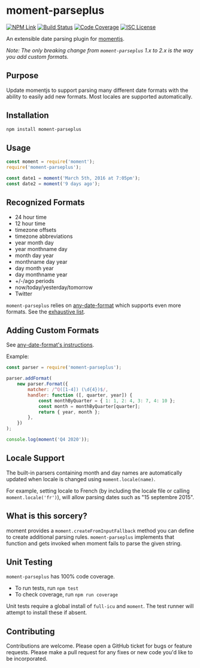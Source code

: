 # moment-parseplus

[![NPM Link](https://img.shields.io/npm/v/moment-parseplus?v=2.0.0)](https://npm.com/package/moment-parseplus)
[![Build Status](https://travis-ci.org/kensnyder/moment-parseplus.svg?branch=master&v=2.0.0)](https://travis-ci.org/kensnyder/moment-parseplus)
[![Code Coverage](https://codecov.io/gh/kensnyder/moment-parseplus/branch/master/graph/badge.svg?v=2.0.0)](https://codecov.io/gh/kensnyder/moment-parseplus)
[![ISC License](https://img.shields.io/npm/l/moment-parseplus.svg?v=2.0.0)](https://opensource.org/licenses/ISC)

An extensible date parsing plugin for [momentjs](http://momentjs.com).

_Note: The only breaking change from `moment-parseplus` 1.x to 2.x is the way
you add custom formats._

## Purpose

Update momentjs to support parsing many different date formats with the ability
to easily add new formats. Most locales are supported automatically.

## Installation

```bash
npm install moment-parseplus
```

## Usage

```js
const moment = require('moment');
require('moment-parseplus');

const date1 = moment('March 5th, 2016 at 7:05pm');
const date2 = moment('9 days ago');
```

## Recognized Formats

- 24 hour time
- 12 hour time
- timezone offsets
- timezone abbreviations
- year month day
- year monthname day
- month day year
- monthname day year
- day month year
- day monthname year
- +/-/ago periods
- now/today/yesterday/tomorrow
- Twitter

`moment-parseplus` relies on
[any-date-format](https://www.npmjs.com/package/any-date-parser) which supports
even more formats. See the
[exhaustive list](https://www.npmjs.com/package/any-date-parser#exhaustive-list-of-date-formats).

## Adding Custom Formats

See
[any-date-format's instructions](https://www.npmjs.com/package/any-date-parser#adding-custom-formats).

Example:

```js
const parser = require('moment-parseplus');

parser.addFormat(
	new parser.Format({
		matcher: /^Q([1-4]) (\d{4})$/,
		handler: function ([, quarter, year]) {
			const monthByQuarter = { 1: 1, 2: 4, 3: 7, 4: 10 };
			const month = monthByQuarter[quarter];
			return { year, month };
		},
	})
);

console.log(moment('Q4 2020'));
```

## Locale Support

The built-in parsers containing month and day names are automatically updated
when locale is changed using `moment.locale(name)`.

For example, setting locale to French (by including the locale file or calling
`moment.locale('fr')`), will allow parsing dates such as "15 septembre 2015".

## What is this sorcery?

moment provides a `moment.createFromInputFallback` method you can define to
create additional parsing rules. `moment-parseplus` implements that function and
gets invoked when moment fails to parse the given string.

## Unit Testing

`moment-parseplus` has 100% code coverage.

- To run tests, run `npm test`
- To check coverage, run `npm run coverage`

Unit tests require a global install of `full-icu` and `moment`. The test runner
will attempt to install these if absent.

## Contributing

Contributions are welcome. Please open a GitHub ticket for bugs or feature
requests. Please make a pull request for any fixes or new code you'd like to be
incorporated.
